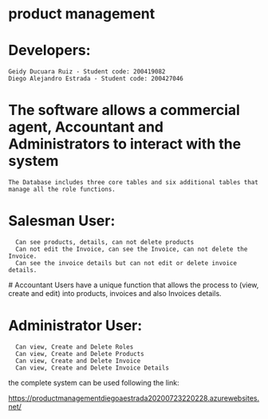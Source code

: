 # product management

# Developers:

    Geidy Ducuara Ruiz - Student code: 200419082
    Diego Alejandro Estrada - Student code: 200427046

# The software allows a commercial agent, Accountant and Administrators to interact with the system

    The Database includes three core tables and six additional tables that manage all the role functions.

# Salesman User:
      Can see products, details, can not delete products
      Can not edit the Invoice, can see the Invoice, can not delete the Invoice.
      Can see the invoice details but can not edit or delete invoice details.

# Accountant Users have a unique function that allows the process to (view, create and edit) into products, invoices and also Invoices details.

# Administrator User:
      Can view, Create and Delete Roles
      Can view, Create and Delete Products
      Can view, Create and Delete Invoice
      Can view, Create and Delete Invoice Details

    
the complete system can be used following the link:
 
 https://productmanagementdiegoaestrada20200723220228.azurewebsites.net/
 
